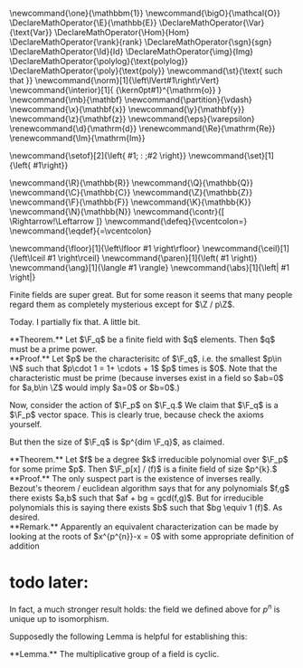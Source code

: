\newcommand{\one}{\mathbbm{1}}
\newcommand{\bigO}{\mathcal{O}}
\DeclareMathOperator{\E}{\mathbb{E}}
\DeclareMathOperator{\Var}{\text{Var}}
\DeclareMathOperator{\Hom}{Hom}
\DeclareMathOperator{\rank}{rank}
\DeclareMathOperator{\sgn}{sgn}
\DeclareMathOperator{\Id}{Id}
\DeclareMathOperator{\img}{Img}
\DeclareMathOperator{\polylog}{\text{polylog}}
\DeclareMathOperator{\poly}{\text{poly}}
\newcommand{\st}{\text{ such that }}
\newcommand{\norm}[1]{\left\lVert#1\right\rVert}
\newcommand{\interior}[1]{ {\kern0pt#1}^{\mathrm{o}} }
\newcommand{\mb}{\mathbf}
\newcommand{\partition}{\vdash}
\newcommand{\x}{\mathbf{x}}
\newcommand{\y}{\mathbf{y}}
\newcommand{\z}{\mathbf{z}}
\newcommand{\eps}{\varepsilon}
\renewcommand{\d}{\mathrm{d}}
\renewcommand{\Re}{\mathrm{Re}}
\renewcommand{\Im}{\mathrm{Im}}

\newcommand{\setof}[2]{\left\{ #1\; : \;#2 \right\}}
\newcommand{\set}[1]{\left\{ #1\right\}}

\newcommand{\R}{\mathbb{R}}
\newcommand{\Q}{\mathbb{Q}}
\newcommand{\C}{\mathbb{C}}
\newcommand{\Z}{\mathbb{Z}}
\newcommand{\F}{\mathbb{F}}
\newcommand{\K}{\mathbb{K}}
\newcommand{\N}{\mathbb{N}}
\newcommand{\contr}{\[ \Rightarrow\!\Leftarrow \]}
\newcommand{\defeq}{\vcentcolon=}
\newcommand{\eqdef}{=\vcentcolon}

\newcommand{\floor}[1]{\left\lfloor #1 \right\rfloor}
\newcommand{\ceil}[1]{\left\lceil #1 \right\rceil}
\newcommand{\paren}[1]{\left( #1 \right)}
\newcommand{\ang}[1]{\langle #1 \rangle}
\newcommand{\abs}[1]{\left| #1 \right|}


Finite fields are super great. But for some reason it seems that
many people regard them as completely mysterious except for $\Z
/ p\Z$.

Today. I partially fix that. A little bit.

<div class="thm envbox">**Theorem.**
Let $\F_q$ be a finite field with  $q$ elements. Then $q$ must be a
prime power.
</div>
<div class="pf envbox">**Proof.**
Let $p$ be the characterisitc of $\F_q$, i.e. the smallest $p\in
\N$ such that $p\cdot 1 = 1+ \cdots  + 1$  $p$ times is $0$.
Note that the characteristic must be prime (because inverses
exist in a field so $ab=0$ for  $a,b\in \Z$ would imply $a=0$ or
$b=0$.)

Now, consider the action of $\F_p$ on $\F_q.$ We claim that
$\F_q$ is a $\F_p$ vector space. This is clearly true, because
check the axioms yourself.

But then the size of $\F_q$ is $p^{dim \F_q}$, as claimed.
</div>


<div class="thm envbox">**Theorem.**
Let $f$ be a degree  $k$ irreducible polynomial over $\F_p$ for
some prime $p$. Then $\F_p[x] / (f)$ is a finite field of size  $p^{k}.$
</div>
<div class="pf envbox">**Proof.**
The only suspect part is the existence of inverses really.
Bezout's theorem / euclidean algorithm says that for any
polynomials $f,g$ there exists $a,b$ such that $af + bg = gcd(f,g)$.
But for irreducible polynomials this is saying there exists $b$
such that $bg \equiv 1 (f)$. As desired.


</div>

<div class="rmk envbox">**Remark.**
Apparently an equivalent characterization can be made by looking
at the roots of $x^{p^{n}}-x = 0$ with some appropriate
definition of addition
</div>

# todo later:

In fact, a much stronger result holds: the field we defined above
for $p^{n}$ is unique up to isomorphism.

Supposedly the following Lemma is helpful for establishing this:
<div class="lem envbox">**Lemma.**
The multiplicative group of a field is cyclic.
</div>



